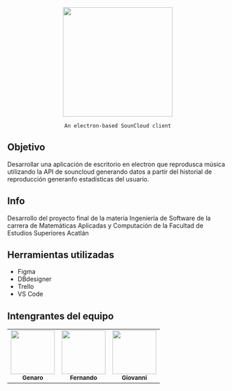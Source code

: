 <div align="center">

<img height="250px" src="https://user-images.githubusercontent.com/38491216/130723681-5b7327a1-809d-4fd2-b97a-b08310eed7e5.png" align="center" />

</div>

<div align="center">

	An electron-based SounCloud client

</div>

## __Objetivo__
Desarrollar una aplicación de escritorio en electron que reprodusca música utilizando la API de souncloud generando datos a partir del historial de reproducción generanfo estadísticas del usuario.

## __Info__
Desarrollo del proyecto final de la materia Ingeniería de Software de la carrera de Matemáticas Aplicadas y Computación de la Facultad de Estudios Superiores Acatlán

## Herramientas utilizadas

- Figma
- DBdesigner
- Trello
- VS Code


## __Intengrantes del equipo__

<table align="center">
	<tr>
		<td align="center"><a href="https://github.com/GenaroGA"><img src="https://avatars.githubusercontent.com/u/88780201?v=4" width="100px;" alt=""/><br /><sub><b>Genaro</b></sub></a><br /></td>
		<td align="center"><a href="https://github.com/AtreyuLodbrok"><img src="https://avatars.githubusercontent.com/u/89424056?v=4" width="100px;" alt=""/><br /><sub><b>Fernando</b></sub></a><br /></td>
		<td align="center"><a href="https://github.com/Ichiniro"><img src="https://avatars.githubusercontent.com/u/38491216?v=4" width="100px;" alt=""/><br /><sub><b>Giovanni</b></sub></a><br /></td>
	</tr>
</table>